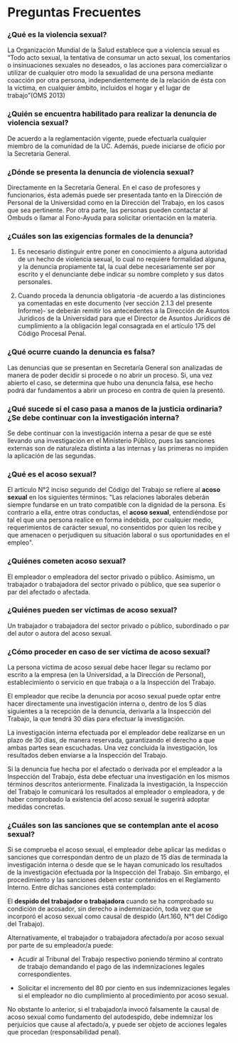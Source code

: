 # Preguntas Frecuentes

### ¿Qué es la violencia sexual?

  
 La Organización Mundial de la Salud establece que a violencia sexual es “Todo acto sexual, la tentativa de consumar un acto sexual, los comentarios o insinuaciones sexuales no deseados, o las acciones para comercializar o utilizar de cualquier otro modo la sexualidad de una persona mediante coacción por otra persona, independientemente de la relación de ésta con la víctima, en cualquier ámbito, incluidos el hogar y el lugar de trabajo”\(OMS 2013\)

### ¿Quién se encuentra habilitado para realizar la denuncia de violencia sexual?

De acuerdo a la reglamentación vigente, puede efectuarla cualquier miembro de la comunidad de la UC. Además, puede iniciarse de oficio por la Secretaria General.

### ¿Dónde se presenta la denuncia de violencia sexual?

Directamente en la Secretaría General. En el caso de profesores y funcionarios, ésta además puede ser presentada tanto en la Dirección de Personal de la Universidad como en la Dirección del Trabajo, en los casos que sea pertinente. Por otra parte, las personas pueden contactar al Ombuds o llamar al Fono-Ayuda para solicitar orientación en la materia.

### ¿Cuáles son las exigencias formales de la denuncia?

1. Es necesario distinguir entre poner en conocimiento a alguna autoridad de un hecho de violencia sexual, lo cual no requiere formalidad alguna, y la denuncia propiamente tal, la cual debe necesariamente ser por escrito y el denunciante debe indicar su nombre completo y sus datos personales.

2. Cuando proceda la denuncia obligatoria -de acuerdo a las distinciones ya comentadas en este documento \(ver sección 2.1.3 del presente Informe\)- se deberán remitir los antecedentes a la Dirección de Asuntos Jurídicos de la Universidad para que el Director de Asuntos Jurídicos dé cumplimiento a la obligación legal consagrada en el artículo 175 del Código Procesal Penal.

### ¿Qué ocurre cuando la denuncia es falsa?

Las denuncias que se presentan en Secretaría General son analizadas de manera de poder decidir si procede o no abrir un proceso. Si, una vez abierto el caso, se determina que hubo una denuncia falsa, ese hecho podrá dar fundamentos a abrir un proceso en contra de quien la presentó.

### ¿Qué sucede si el caso pasa a manos de la justicia ordinaria? ¿Se debe continuar con la investigación interna?

Se debe continuar con la investigación interna a pesar de que se esté llevando una investigación en el Ministerio Público, pues las sanciones externas son de naturaleza distinta a las internas y las primeras no impiden la aplicación de las segundas.

### ¿Qué es el acoso sexual?

El artículo N°2 inciso segundo del Código del Trabajo se refiere al **acoso sexual** en los siguientes términos: "Las relaciones laborales deberán siempre fundarse en un trato compatible con la dignidad de la persona. Es contrario a ella, entre otras conductas, el **acoso sexual**, entendiéndose por tal el que una persona realice en forma indebida, por cualquier medio, requerimientos de carácter sexual, no consentidos por quien los recibe y que amenacen o perjudiquen su situación laboral o sus oportunidades en el empleo".

### ¿Quiénes cometen acoso sexual?

El empleador o empleadora del sector privado o público. Asimismo, un trabajador o trabajadora del sector privado o público, que sea superior o par del afectado o afectada.

### ¿Quiénes pueden ser víctimas de acoso sexual?

Un trabajador o trabajadora del sector privado o público, subordinado o par del autor o autora del acoso sexual.

### ¿Cómo proceder en caso de ser víctima de acoso sexual?

La persona víctima de acoso sexual debe hacer llegar su reclamo por escrito a la empresa \(en la Universidad, a la Dirección de Personal\), establecimiento o servicio en que trabaja o a la Inspección del Trabajo.

El empleador que recibe la denuncia por acoso sexual puede optar entre hacer directamente una investigación interna o, dentro de los 5 días siguientes a la recepción de la denuncia, derivarla a la Inspección del Trabajo, la que tendrá 30 días para efectuar la investigación.

La investigación interna efectuada por el empleador debe realizarse en un plazo de 30 días, de manera reservada, garantizando el derecho a que ambas partes sean escuchadas. Una vez concluida la investigación, los resultados deben enviarse a la Inspección del Trabajo.

Si la denuncia fue hecha por el afectado o derivada por el empleador a la Inspección del Trabajo, ésta debe efectuar una investigación en los mismos términos descritos anteriormente. Finalizada la investigación, la Inspección del Trabajo le comunicará los resultados al empleador o empleadora, y de haber comprobado la existencia del acoso sexual le sugerirá adoptar medidas concretas.  


### ¿Cuáles son las sanciones que se contemplan ante el acoso sexual?

Si se comprueba el acoso sexual, el empleador debe aplicar las medidas o sanciones que correspondan dentro de un plazo de 15 días de terminada la investigación interna o desde que se le hayan comunicado los resultados de la investigación efectuada por la Inspección del Trabajo. Sin embargo, el procedimiento y las sanciones deben estar contenidos en el Reglamento Interno. Entre dichas sanciones está contemplado:

El **despido del trabajador o trabajadora** cuando se ha comprobado su condición de acosador, sin derecho a indemnización, toda vez que se incorporó el acoso sexual como causal de despido \(Art.160, N°1 del Código del Trabajo\).

Alternativamente, el trabajador o trabajadora afectado/a por acoso sexual por parte de su empleador/a puede:

- Acudir al Tribunal del Trabajo respectivo poniendo término al contrato de trabajo demandando el pago de las indemnizaciones legales correspondientes.

- Solicitar el incremento del 80 por ciento en sus indemnizaciones legales si el empleador no dio cumplimiento al procedimiento por acoso sexual.

No obstante lo anterior, si el trabajador/a invocó falsamente la causal de acoso sexual como fundamento del autodespido, debe indemnizar los perjuicios que cause al afectado/a, y puede ser objeto de acciones legales que procedan \(responsabilidad penal\).

